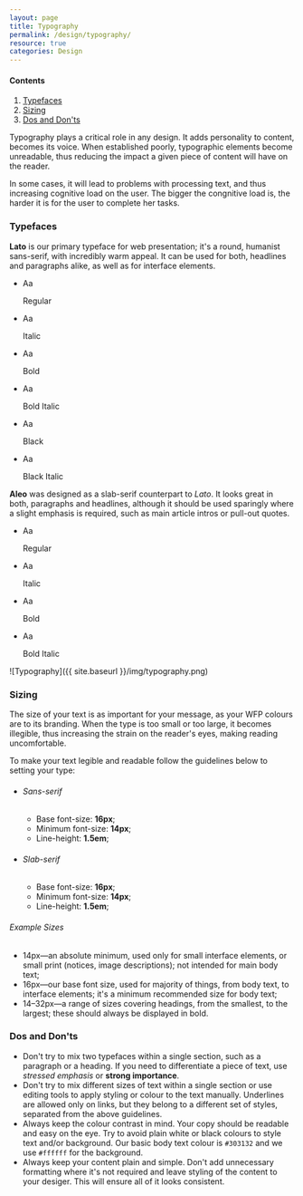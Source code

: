 ```yaml
---
layout: page
title: Typography
permalink: /design/typography/
resource: true
categories: Design
---
```


<div class="content-nav">
  <h4>Contents</h4>
  <ol>
    <li><a href="#typefaces">Typefaces</a></li>
    <li><a href="#sizing">Sizing</a></li>
    <li><a href="#dos-and-donts">Dos and Don'ts</a></li>
  </ol>
</div>

Typography plays a critical role in any design. It adds personality to content, becomes its voice. When established poorly, typographic elements become unreadable, thus reducing the impact a given piece of content will have on the reader.

In some cases, it will lead to problems with processing text, and thus increasing cognitive load on the user. The bigger the congnitive load is, the harder it is for the user to complete her tasks.

### Typefaces
__Lato__ is our primary typeface for web presentation; it's a round, humanist sans-serif, with incredibly warm appeal. It can be used for both, headlines and paragraphs alike, as well as for interface elements.

<ul class="pure-g inline-grid short">
  <li class="pure-u-1-2 pure-u-md-1-6">
    <div class="inline-item type-medium sans">Aa</div>
    <div class="desc">
      <p>Regular</p>
    </div>
  </li>
  <li class="pure-u-1-2 pure-u-md-1-6">
    <div class="inline-item type-medium-i sans">Aa</div>
    <div class="desc">
      <p>Italic</p>
    </div>
  </li>
  <li class="pure-u-1-2 pure-u-md-1-6">
    <div class="inline-item type-bold sans">Aa</div>
    <div class="desc">
      <p>Bold</p>
    </div>
  </li>
  <li class="pure-u-1-2 pure-u-md-1-6">
    <div class="inline-item type-bold-i sans">Aa</div>
    <div class="desc">
      <p>Bold Italic</p>
    </div>
  </li>
  <li class="pure-u-1-2 pure-u-md-1-6">
    <div class="inline-item type-black-i sans">Aa</div>
    <div class="desc">
      <p>Black</p>
    </div>
  </li>
  <li class="pure-u-1-2 pure-u-md-1-6">
    <div class="inline-item type-black-i sans">Aa</div>
    <div class="desc">
      <p>Black Italic</p>
    </div>
  </li>
</ul>

__Aleo__ was designed as a slab-serif counterpart to _Lato_. It looks great in both, paragraphs and headlines, although it should be used sparingly where a slight emphasis is required, such as main article intros or pull-out quotes.

<ul class="pure-g inline-grid short">
  <li class="pure-u-1-2 pure-u-md-1-4">
    <div class="inline-item type-medium serif">Aa</div>
    <div class="desc">
      <p>Regular</p>
    </div>
  </li>
  <li class="pure-u-1-2 pure-u-md-1-4">
    <div class="inline-item type-medium-i serif">Aa</div>
    <div class="desc">
      <p>Italic</p>
    </div>
  </li>
  <li class="pure-u-1-2 pure-u-md-1-4">
    <div class="inline-item type-bold serif">Aa</div>
    <div class="desc">
      <p>Bold</p>
    </div>
  </li>
  <li class="pure-u-1-2 pure-u-md-1-4">
    <div class="inline-item type-bold-i serif">Aa</div>
    <div class="desc">
      <p>Bold Italic</p>
    </div>
  </li>
</ul>

![Typography]({{ site.baseurl }}/img/typography.png)

### Sizing
The size of your text is as important for your message, as your WFP colours are to its branding. When the type is too small or too large, it becomes illegible, thus increasing the strain on the reader's eyes, making reading uncomfortable.

To make your text legible and readable follow the guidelines below to setting your type:

<ul class="pure-g inline-grid normal">
  <li class="pure-u-1 pure-u-md-1-2 block">
    <h6>Sans-serif</h6>
    <ul>
      <li>Base font-size: <b>16px</b>;</li>
      <li>Minimum font-size: <b>14px</b>;</li>
      <li>Line-height: <b>1.5em</b>;</li>
    </ul>
  </li>
  <li class="pure-u-1 pure-u-md-1-2 block">
    <h6>Slab-serif</h6>
    <ul>
      <li>Base font-size: <b>16px</b>;</li>
      <li>Minimum font-size: <b>14px</b>;</li>
      <li>Line-height: <b>1.5em</b>;</li>
    </ul>
  </li>
</ul>

###### Example Sizes

- 14px—an absolute minimum, used only for small interface elements, or small print (notices, image descriptions); not intended for main body text;
- 16px—our base font size, used for majority of things, from body text, to interface elements; it's a minimum recommended size for body text;
- 14–32px—a range of sizes covering headings, from the smallest, to the largest; these should always be displayed in bold.

### Dos and Don'ts
- Don't try to mix two typefaces within a single section, such as a paragraph or a heading. If you need to differentiate a piece of text, use _stressed emphasis_ or __strong importance__.
- Don't try to mix different sizes of text within a single section or use editing tools to apply styling or colour to the text manually. Underlines are allowed only on links, but they belong to a different set of styles, separated from the above guidelines.
- Always keep the colour contrast in mind. Your copy should be readable and easy on the eye. Try to avoid plain white or black colours to style text and/or background. Our basic body text colour is `#303132` and we use `#ffffff` for the background.
- Always keep your content plain and simple. Don't add unnecessary formatting where it's not required and leave styling of the content to your desiger. This will ensure all of it looks consistent.
